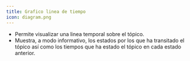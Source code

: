 ```yaml
---
title: Grafico linea de tiempo
icon: diagram.png
---
```

* Permite visualizar una linea temporal sobre el tópico.
* Muestra, a modo informativo, los estados por los que ha transitado el tópico así como los tiempos que ha estado el tópico en cada estado anterior.